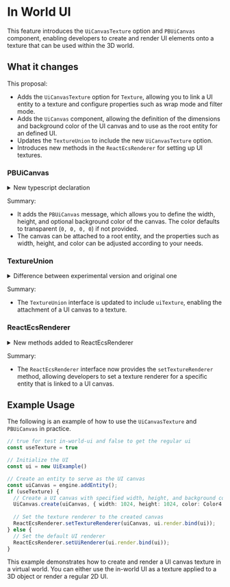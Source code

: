# In World UI

This feature introduces the `UiCanvasTexture` option and `PBUiCanvas` component, enabling developers to create and render UI elements onto a texture that can be used within the 3D world. 

## What it changes
This proposal:
- Adds the `UiCanvasTexture` option for `Texture`, allowing you to link a UI entity to a texture and configure properties such as wrap mode and filter mode.
- Adds the `UiCanvas` component, allowing the definition of the dimensions and background color of the UI canvas and to use as the root entity for an defined UI.
- Updates the `TextureUnion` to include the new `UiCanvasTexture` option.
- Introduces new methods in the `ReactEcsRenderer` for setting up UI textures.

### PBUiCanvas

<details>
  <summary>New typescript declaration</summary>

```diff
+ export interface PBUiCanvas {
+    color?: PBColor4 | undefined;
+    height: number;
+    width: number;
+ }
```
</details>

Summary:
- It adds the `PBUiCanvas` message, which allows you to define the width, height, and optional background color of the canvas. The color defaults to transparent (`0, 0, 0, 0`) if not provided.
- The canvas can be attached to a root entity, and the properties such as width, height, and color can be adjusted according to your needs.

### TextureUnion

<details>
  <summary>Difference between experimental version and original one</summary>

```diff
export interface TextureUnion {
    // (undocumented)
    tex?: {
        $case: "texture";
        texture: Texture;
    } | {
        $case: "avatarTexture";
        avatarTexture: AvatarTexture;
    } | {
        $case: "videoTexture";
        videoTexture: VideoTexture;
+    } | {
+        $case: "uiTexture";
+        uiTexture: UiCanvasTexture;
    } | undefined;
}
```
</details>

Summary:
- The `TextureUnion` interface is updated to include `uiTexture`, enabling the attachment of a UI canvas to a texture.

### ReactEcsRenderer

<details>
  <summary>New methods added to ReactEcsRenderer</summary>

```diff
+ interface ReactEcsRenderer {
+     setTextureRenderer: (entity, ui) => void
+ }
```
</details>

Summary:
- The `ReactEcsRenderer` interface now provides the `setTextureRenderer` method, allowing developers to set a texture renderer for a specific entity that is linked to a UI canvas.

## Example Usage
The following is an example of how to use the `UiCanvasTexture` and `PBUiCanvas` in practice.

```typescript
// true for test in-world-ui and false to get the regular ui
const useTexture = true

// Initialize the UI
const ui = new UiExample()

// Create an entity to serve as the UI canvas
const uiCanvas = engine.addEntity();
if (useTexture) {
  // Create a UI canvas with specified width, height, and background color
  UiCanvas.create(uiCanvas, { width: 1024, height: 1024, color: Color4.Black() });
  
  // Set the texture renderer to the created canvas
  ReactEcsRenderer.setTextureRenderer(uiCanvas, ui.render.bind(ui));
} else {
  // Set the default UI renderer
  ReactEcsRenderer.setUiRenderer(ui.render.bind(ui));
}
```

This example demonstrates how to create and render a UI canvas texture in a virtual world. You can either use the in-world UI as a texture applied to a 3D object or render a regular 2D UI.
